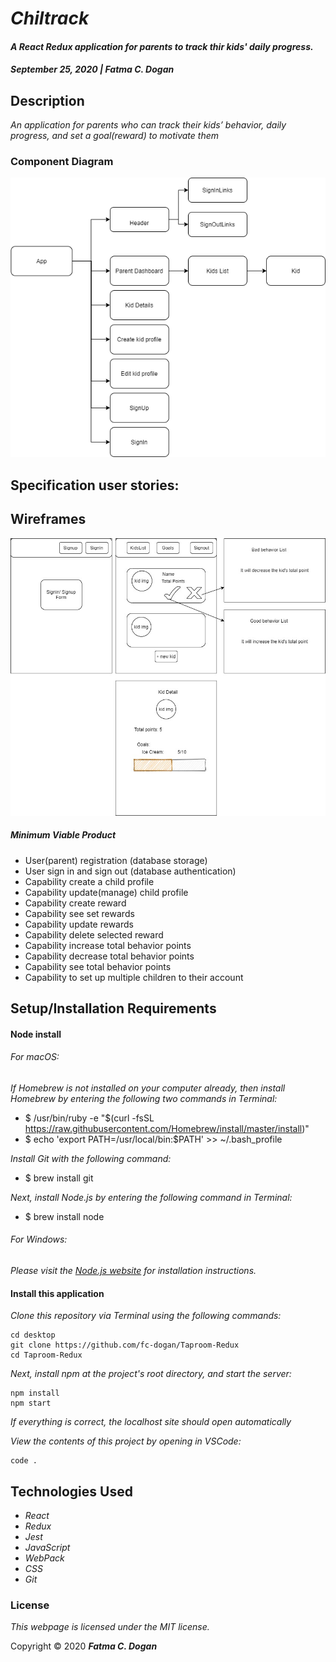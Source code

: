 # _Chiltrack_

#### _A React Redux application for parents to track thir kids' daily progress._ 

#### _September 25, 2020 | Fatma C. Dogan_

## Description

_An application for parents who can track their kids’ behavior, daily progress, and set a goal(reward) to motivate them_


### Component Diagram

<img src="assets/diagram.png" width="550px" />

## Specification user stories:

## Wireframes

<img src="assets/wireframe.jpg" width="550px" />

##### Minimum Viable Product

* User(parent) registration (database storage)
* User sign in and sign out (database authentication)
* Capability create a child profile
* Capability update(manage) child profile
* Capability create reward
* Capability see set rewards
* Capability update rewards
* Capability delete selected reward
* Capability increase total behavior points
* Capability decrease total behavior points
* Capability see total behavior points
* Capability to set up multiple children to their account


## Setup/Installation Requirements

#### Node install

###### For macOS:
_If Homebrew is not installed on your computer already, then install Homebrew by entering the following two commands in Terminal:_
* $ /usr/bin/ruby -e "$(curl -fsSL https://raw.githubusercontent.com/Homebrew/install/master/install)"
* $ echo 'export PATH=/usr/local/bin:$PATH' >> ~/.bash_profile

_Install Git with the following command:_
* $ brew install git

_Next, install Node.js by entering the following command in Terminal:_
* $ brew install node

###### For Windows:
_Please visit the [Node.js website](https://nodejs.org/en/download/) for installation instructions._

#### Install this application

_Clone this repository via Terminal using the following commands:_
```
cd desktop
git clone https://github.com/fc-dogan/Taproom-Redux
cd Taproom-Redux
```

_Next, install npm at the project's root directory, and start the server:_
```
npm install
npm start
```

_If everything is correct, the localhost site should open automatically_

_View the contents of this project by opening in VSCode:_
```
code .
```


## Technologies Used

* _React_
* _Redux_
* _Jest_
* _JavaScript_
* _WebPack_
* _CSS_
* _Git_

### License

*This webpage is licensed under the MIT license.*

Copyright &copy; 2020 **_Fatma C. Dogan_**
